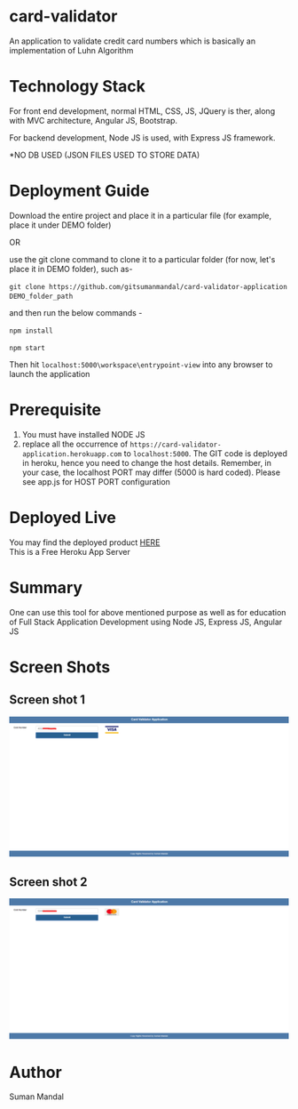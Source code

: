 # card-validator
An application to validate credit card numbers which is basically an implementation of Luhn Algorithm

# Technology Stack
For front end development, normal HTML, CSS, JS, JQuery is ther, along with MVC architecture, Angular JS, Bootstrap.

For backend development, Node JS is used, with Express JS framework.

*NO DB USED (JSON FILES USED TO STORE DATA)

# Deployment Guide
Download the entire project and place it in a particular file (for example, place it under DEMO folder)

OR

use the git clone command to clone it to a particular folder (for now, let's place it in DEMO folder), such as-

`git clone https://github.com/gitsumanmandal/card-validator-application DEMO_folder_path`

and then run the below commands -

`npm install`

`npm start`

Then hit `localhost:5000\workspace\entrypoint-view` into any browser to launch the application

# Prerequisite
1. You must have installed NODE JS
2. replace all the occurrence of `https://card-validator-application.herokuapp.com` to `localhost:5000`. The GIT code is deployed in heroku, hence you need to change the host details. Remember, in your case, the localhost PORT may differ (5000 is hard coded). Please see app.js for HOST PORT configuration

# Deployed Live
You may find the deployed product [HERE](https://card-validator-application.herokuapp.com/workspace/entrypoint-view/) <br/>
This is a Free Heroku App Server

# Summary
One can use this tool for above mentioned purpose as well as for education of Full Stack Application Development using Node JS, Express JS, Angular JS

# Screen Shots
## Screen shot 1
![App Screen 1](https://github.com/gitsumanmandal/card-validator/blob/master/screen-shots/app-screen-1.PNG)

## Screen shot 2
![App Screen 2](https://github.com/gitsumanmandal/card-validator/blob/master/screen-shots/app-screen-2.PNG)

# Author
Suman Mandal
